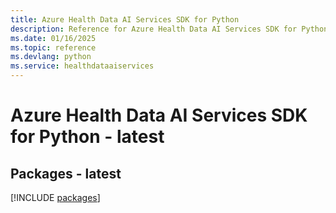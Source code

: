 ```yaml
---
title: Azure Health Data AI Services SDK for Python
description: Reference for Azure Health Data AI Services SDK for Python
ms.date: 01/16/2025
ms.topic: reference
ms.devlang: python
ms.service: healthdataaiservices
---
```

# Azure Health Data AI Services SDK for Python - latest
## Packages - latest
[!INCLUDE [packages](health-data-ai-services-index.md)]